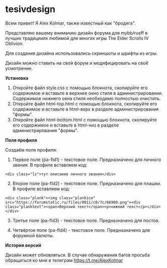 # tesivdesign

Всем привет! Я Alex Kolmar, также известный как "бродяга".

Представляю вашему вниманию дизайн форума для mybb/rusff в лучших традицииях любимой для многих игры The Elder Scrolls IV Oblivion.

Для создания дизайна использовались скриншоты и шрифты из игры.

Дизайн можно ставить на свой форум и модифицировать на своё усмотрение.

**Установка**

1. Откройте файл style.css с помощью блокнота, скопируйте его содержимое и вставьте в верхнее окно стиля в администрировании. Содержимое нижнего окна стиля необходимо полностью очистить.
2. Откройте файл html-top.html с помощью блокнота, скопируйте его содержимое и вставьте в html-верх в разделе администрирования "формы".
3. Откройте файл html-bottom.html с помощью блокнота, скопируйте его содержимое и вставьте в html-низ в разделе администрирования "формы".

**Поля профиля**

Создаём поля профиля:

1. Первое поле (pa-fld1) - текстовое поле. Предназначено для личного звания. В профиле вставляем код:

```
<div class="lz">тут описание личного звания</div>
```

2. Второе поле (pa-fld2) - текстовое поле. Предназначено для плашки. В профиле вставляем код:

```
<div class="plank"><img class="plankico" src="https://forumstatic.ru/files/0011/c0/7c/66980.png"><div class="planktext"><span>Верхний текст</span><p>нижний текст</p></div></div>
```

3. Третье поле (pa-fld3) - текстовое поле. Предназначено для постов.

4. Четвёртое поле (pa-fld4) - текстовое поле. Предназначено для форумной валюты.

**История версий**

Дизайн может обновляться.
В случае обнаружения багов просьба обращаться ко мне в телеграм https://t.me/AlexKolmar
